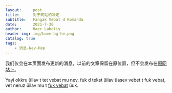 ```yaml
---
layout:     post
title:      对于网站的决定
subtitle:   Fangak Vebat d Komanda
date:       2021-7-30
author:     Haer Labotiy
header-img: img/home-bg-he.png
catalog: true
tags:
    - 消息-Nev-Нев
---
```


我们仅会在本页面发布更新的消息，以前的文章保留在原位置，但不会发布在[原网站](https://openg-qkmb.github.io/)上。

Yayi okkru ŭilav t tet vebat mu nev, fuk d tekst ŭilav ŭasev vebet t fuk vebat, vet neruz ŭilav mu t [fuk vebat](https://openg-qkmb.github.io/) ŭuk.
